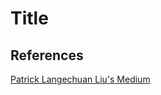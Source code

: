 # Title
## References
[Patrick Langechuan Liu's Medium](https://towardsdatascience.com/deep-learning-based-object-detection-in-crowded-scenes-1c9fddbd7bc4)
